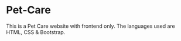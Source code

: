# Pet-Care
This is a Pet Care website with frontend only. The languages used are HTML, CSS &amp; Bootstrap.
